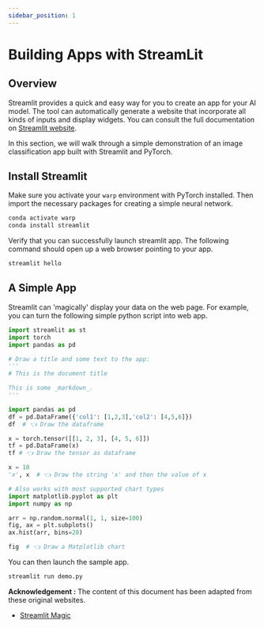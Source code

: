 ```yaml
---
sidebar_position: 1
---
```

# Building Apps with StreamLit

## Overview

Streamlit provides a quick and easy way for you to create an app for your AI model. The tool can automatically generate a website that incorporate all kinds of inputs and display widgets. You can consult the full documentation on [Streamlit website](https://docs.streamlit.io/library/get-started).

In this section, we will walk through a simple demonstration of an image classification app built with Streamlit and PyTorch.

## Install Streamlit

Make sure you activate your `warp` environment with PyTorch installed. Then import the necessary packages for creating a simple neural network.

```bash
conda activate warp
conda install streamlit
```

Verify that you can successfully launch streamlit app. The following command should open up a web browser pointing to your app.

```bash
streamlit hello
```

## A Simple App
Streamlit can 'magically' display your data on the web page. For example, you can turn the following simple python script into web app.

```python title="demo.py"
import streamlit as st
import torch
import pandas as pd

# Draw a title and some text to the app:
'''
# This is the document title

This is some _markdown_.
'''

import pandas as pd
df = pd.DataFrame({'col1': [1,2,3],'col2': [4,5,6]})
df  # 👈 Draw the dataframe

x = torch.tensor([[1, 2, 3], [4, 5, 6]])
tf = pd.DataFrame(x)
tf # 👈 Draw the tensor as dataframe

x = 10
'x', x  # 👈 Draw the string 'x' and then the value of x

# Also works with most supported chart types
import matplotlib.pyplot as plt
import numpy as np

arr = np.random.normal(1, 1, size=100)
fig, ax = plt.subplots()
ax.hist(arr, bins=20)

fig  # 👈 Draw a Matplotlib chart
```

You can then launch the sample app.
```bash
streamlit run demo.py
```

**Acknowledgement :** The content of this document has been adapted from these original websites.

- [Streamlit Magic](https://docs.streamlit.io/library/api-reference/write-magic/magic)